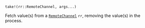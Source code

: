 ```
take!(rr::RemoteChannel, args...)
```

Fetch value(s) from a [`RemoteChannel`](@ref) `rr`, removing the value(s) in the process.
